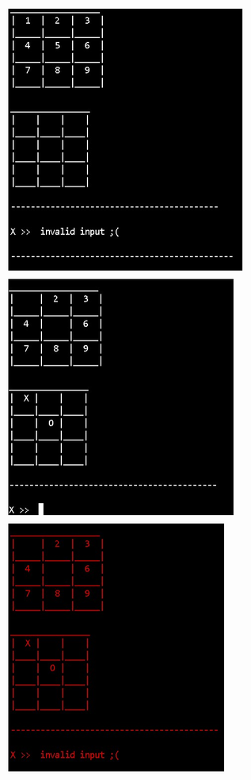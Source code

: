 ![](https://github.com/404-ERROR-arch/tic_tac_toe_3x3/blob/main/Screenshot%202021-06-11%20114542.jpg)

![](https://github.com/404-ERROR-arch/tic_tac_toe_3x3/blob/main/Screenshot%202021-06-11%20114629.jpg)

![](https://github.com/404-ERROR-arch/tic_tac_toe_3x3/blob/main/Screenshot%202021-06-11%20114656.jpg)



